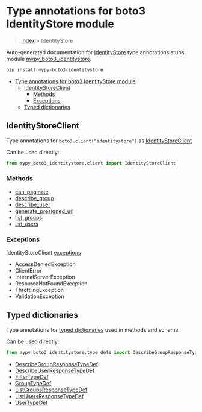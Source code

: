 # Type annotations for boto3 IdentityStore module

> [Index](..) > IdentityStore

Auto-generated documentation for
[IdentityStore](https://boto3.amazonaws.com/v1/documentation/api/1.17.77/reference/services/identitystore.html#IdentityStore)
type annotations stubs module
[mypy_boto3_identitystore](https://pypi.org/project/mypy-boto3-identitystore/).

```bash
pip install mypy-boto3-identitystore
```

- [Type annotations for boto3 IdentityStore module](#type-annotations-for-boto3-identitystore-module)
  - [IdentityStoreClient](#identitystoreclient)
    - [Methods](#methods)
    - [Exceptions](#exceptions)
  - [Typed dictionaries](#typed-dictionaries)

## IdentityStoreClient

Type annotations for `boto3.client("identitystore")` as
[IdentityStoreClient](./client.md)

Can be used directly:

```python
from mypy_boto3_identitystore.client import IdentityStoreClient
```

### Methods

- [can_paginate](./client.md#can_paginate)
- [describe_group](./client.md#describe_group)
- [describe_user](./client.md#describe_user)
- [generate_presigned_url](./client.md#generate_presigned_url)
- [list_groups](./client.md#list_groups)
- [list_users](./client.md#list_users)

### Exceptions

IdentityStoreClient [exceptions](./client.md#exceptions)

- AccessDeniedException
- ClientError
- InternalServerException
- ResourceNotFoundException
- ThrottlingException
- ValidationException

## Typed dictionaries

Type annotations for [typed dictionaries](./type_defs.md) used in methods and
schema.

Can be used directly:

```python
from mypy_boto3_identitystore.type_defs import DescribeGroupResponseTypeDef, ...
```

- [DescribeGroupResponseTypeDef](./type_defs.md#describegroupresponsetypedef)
- [DescribeUserResponseTypeDef](./type_defs.md#describeuserresponsetypedef)
- [FilterTypeDef](./type_defs.md#filtertypedef)
- [GroupTypeDef](./type_defs.md#grouptypedef)
- [ListGroupsResponseTypeDef](./type_defs.md#listgroupsresponsetypedef)
- [ListUsersResponseTypeDef](./type_defs.md#listusersresponsetypedef)
- [UserTypeDef](./type_defs.md#usertypedef)
